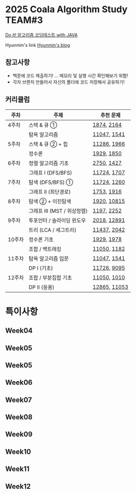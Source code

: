 # 2025 Coala Algorithm Study TEAM#3

[Do it! 알고리즘 코딩테스트 with JAVA](https://www.inflearn.com/course/%EB%91%90%EC%9E%87-%EC%95%8C%EA%B3%A0%EB%A6%AC%EC%A6%98-%EC%BD%94%EB%94%A9%ED%85%8C%EC%8A%A4%ED%8A%B8-%EC%9E%90%EB%B0%94#curriculum)

Hyunmin's link 
[Hyunmin's blog](https://hyunmin43240.tistory.com/)

## 참고사항
- 백준에 코드 제출하기! ... 메모리 및 실행 시간 확인해보기 위함!
- 각자 브랜치 만들어서 자신의 폴더에 코드 저장해서 공유하기!

## 커리큘럼
| 주차 | 주제 | 추천 문제 |
| - | - | - |
| 4주차 | 스택 & 큐 ① |[1874](https://www.acmicpc.net/problem/1874), [2164](https://www.acmicpc.net/problem/2164)
|  | 탐욕 알고리즘 | [11047](https://www.acmicpc.net/problem/11047), [1541](https://www.acmicpc.net/problem/1541)
| 5주차 | 스택 & 큐 ② + 힙 | [11286](https://www.acmicpc.net/problem/11286), [1966](https://www.acmicpc.net/problem/1966)
|  | 정수론 | [1929](https://www.acmicpc.net/problem/1929), [1850](https://www.acmicpc.net/problem/1850)
| 6주차 | 정렬 알고리즘 기초 |[2750](https://www.acmicpc.net/problem/2750), [1427](https://www.acmicpc.net/problem/1427)
|  | 그래프 I (DFS/BFS) |[11724](https://www.acmicpc.net/problem/11724), [1707](https://www.acmicpc.net/problem/1707)
| 7주차 | 탐색 (DFS/BFS) ① |[11724](https://www.acmicpc.net/problem/11724), [1260](https://www.acmicpc.net/problem/1260)
|  | 그래프 II (최단경로) |[1753](https://www.acmicpc.net/problem/1753), [1916](https://www.acmicpc.net/problem/1916)
| 8주차 | 탐색 ② + 이진탐색 |[1920](https://www.acmicpc.net/problem/1920), [10815](https://www.acmicpc.net/problem/10815)
|  | 그래프 III (MST / 위상정렬) |[1197](https://www.acmicpc.net/problem/1197), [2252](https://www.acmicpc.net/problem/2252)
| 9주차 | 투포인터 / 슬라이딩 윈도우 |[2018](https://www.acmicpc.net/problem/2018), [12891](https://www.acmicpc.net/problem/12891)
|  | 트리 (LCA / 세그트리) |[11437](https://www.acmicpc.net/problem/11437), [2042](https://www.acmicpc.net/problem/2042)
| 10주차 | 정수론 기초 | [1929](https://www.acmicpc.net/problem/1929), [1978](https://www.acmicpc.net/problem/1978)
|  | 조합 / 백트래킹 |[11050](https://www.acmicpc.net/problem/11050), [1182](https://www.acmicpc.net/problem/1182)
| 11주차 | 탐욕 알고리즘 입문 |[11047](https://www.acmicpc.net/problem/11047), [1541](https://www.acmicpc.net/problem/1541)
|  | DP I (기초) |[11726](https://www.acmicpc.net/problem/11726), [9095](https://www.acmicpc.net/problem/9095)
| 12주차 | 조합 / 부분집합 기초 |[11050](https://www.acmicpc.net/problem/11050), [1010](https://www.acmicpc.net/problem/1010)
|  | DP II (응용) |[12865](https://www.acmicpc.net/problem/12865), [11053](https://www.acmicpc.net/problem/11053)


# 특이사항
## Week04

## Week05

## Week05

## Week06

## Week07

## Week08

## Week09

## Week10

## Week11

## Week12
